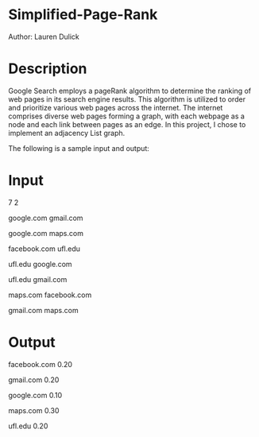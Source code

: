 # Simplified-Page-Rank
Author: Lauren Dulick

# Description
Google Search employs a pageRank algorithm to determine the ranking of web pages in its search engine results. This algorithm is utilized to order and prioritize various web pages across the internet. The internet comprises diverse web pages forming a graph, with each webpage as a node and each link between pages as an edge. In this project, I chose to implement an adjacency List graph. 

The following is a sample input and output:

# Input
7 2

google.com gmail.com

google.com maps.com

facebook.com ufl.edu

ufl.edu google.com

ufl.edu gmail.com

maps.com facebook.com

gmail.com maps.com

# Output
facebook.com 0.20

gmail.com 0.20

google.com 0.10

maps.com 0.30

ufl.edu 0.20


